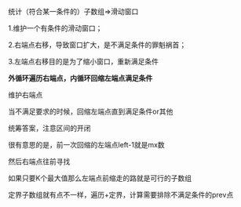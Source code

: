统计（符合某一条件的）子数组=>滑动窗口

1.维护一个有条件的滑动窗口； 

2.右端点右移，导致窗口扩大，是不满足条件的罪魁祸首； 

3.左端点右移目的是为了缩小窗口，重新满足条件 

**外循环遍历右端点，内循环回缩左端点满足条件**

维护右端点

当不满足要求的时候，回缩左端点直到满足条件or其他

统筹答案，注意区间的开闭





很有意思的是，前一次回缩的左端点left-1就是mx数

然后右端点往前寻找

如果只要K个最大值那么左端点前缩走的路就是可行的子数组





定界子数组就有点不一样，遍历+定界，计算需要排除不满足条件的prev点
